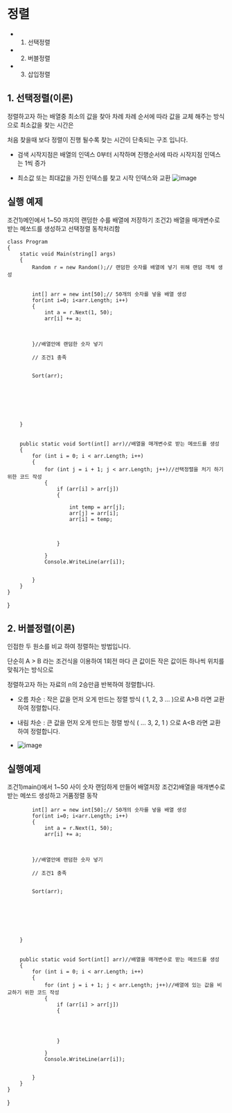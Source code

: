 # 정렬

-  1. 선택정렬
-  2. 버블정렬
-  3. 삽입정렬





## 1. 선택정렬(이론)
정렬하고자 하는 배열중 최소의 값을 찾아 차례 차례 순서에 따라 값을 교체 해주는 방식으로 최소값을 찾는 시간은

처음 찾을때 보다 정렬이 진행 될수록 찾는 시간이 단축되는 구조 입니다.



  - 검색 시작지점은 배열의 인덱스 0부터 시작하며 진행순서에 따라 시작지점 인덱스는 1씩 증가

  - 최소값 또는 최대값을 가진 인덱스를 찾고 시작 인덱스와 교환
![image](https://user-images.githubusercontent.com/77717717/121839461-11b4c900-cd15-11eb-8016-80a593cc8f2c.png)


##  실행 예제

조건1)메인에서 1~50 까지의 랜덤한 수를 배열에 저장하기
조건2) 배열을 매개변수로 받는 메쏘드를 생성하고 선택정렬 동착처리함



    class Program
    {
        static void Main(string[] args)
        {
            Random r = new Random();// 랜덤한 숫자를 배열에 넣기 위해 랜덤 객체 생성

         
            int[] arr = new int[50];// 50개의 숫자를 넣을 배열 생성
            for(int i=0; i<arr.Length; i++)
            {
                int a = r.Next(1, 50);
                arr[i] += a;
               

                
            }//배열안에 랜덤한 숫자 넣기
            
            // 조건1 충족


            Sort(arr);
            

         

           


        }

        
        public static void Sort(int[] arr)//배열을 매개변수로 받는 메쏘드를 생성
        {
            for (int i = 0; i < arr.Length; i++)
            {
                for (int j = i + 1; j < arr.Length; j++)//선택정렬을 처기 하기 위한 코드 작성
                {
                    if (arr[i] > arr[j])
                    {

                        int temp = arr[j];
                        arr[j] = arr[i];
                        arr[i] = temp;


                        
                    }
                    
                }
                Console.WriteLine(arr[i]);


            }
        }
    }
}


## 2. 버블정렬(이론)

인접한 두 원소를 비교 하여 정렬하는 방법입니다.

단순히 A > B  라는 조건식을 이용하여 1회전 마다 큰 값이든 작은 값이든 하나씩 위치를 맞춰가는 방식으로

정렬하고자 하는 자료의 n의 2승만큼 반복하여 정렬합니다.



- 오름 차순 : 작은 값을 먼저 오게 만드는 정렬 방식 ( 1, 2, 3 ... )으로 A>B 라면 교환하여 정렬합니다.

- 내림 차순 :  큰 값을 먼저 오게 만드는 정렬 방식 ( ... 3, 2, 1 ) 으로 A<B 라면 교환하여 정렬합니다.
- ![image](https://user-images.githubusercontent.com/77717717/121840247-d2877780-cd16-11eb-9396-5b56e46db5a3.png)

## 실행예제 

조건1)main()에서 1~50 사이 숫자 랜덤하게 만들어 배열저장
조건2)배열을 매개변수로 받는 메쏘드 생성하고 거품정렬 동작 





         
            int[] arr = new int[50];// 50개의 숫자를 넣을 배열 생성
            for(int i=0; i<arr.Length; i++)
            {
                int a = r.Next(1, 50);
                arr[i] += a;
               

                
            }//배열안에 랜덤한 숫자 넣기
            
            // 조건1 충족


            Sort(arr);
            

         

           


        }

        
        public static void Sort(int[] arr)//배열을 매개변수로 받는 메쏘드를 생성
        {
            for (int i = 0; i < arr.Length; i++)
            {
                for (int j = i + 1; j < arr.Length; j++)//배열에 있는 값을 비교하기 위한 코드 작성
                {
                    if (arr[i] > arr[j])
                    {

                        

                        
                    }
                    
                }
                Console.WriteLine(arr[i]);


            }
        }
    }
}
